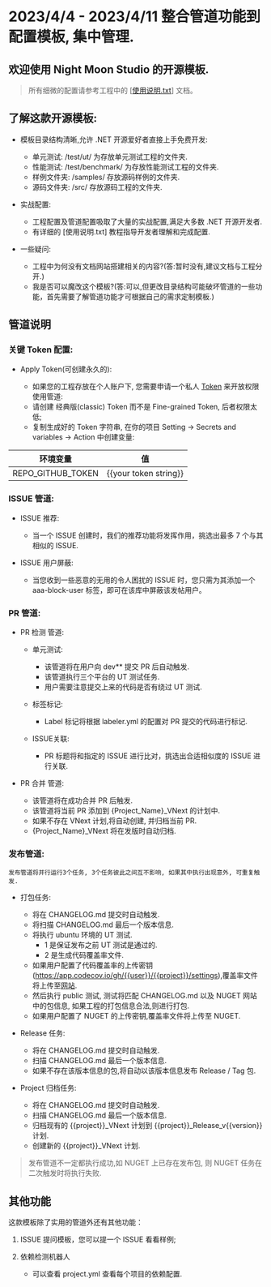 ﻿# 2023/4/4 - 2023/4/11 整合管道功能到配置模板, 集中管理.

## 欢迎使用 Night Moon Studio 的开源模板.

> 所有细微的配置请参考工程中的 [[使用说明.txt](https://github.com/night-moon-studio/Template/blob/main/%E4%BD%BF%E7%94%A8%E8%AF%B4%E6%98%8E.txt)] 文档。


## 了解这款开源模板:

- 模板目录结构清晰,允许 .NET 开源爱好者直接上手免费开发:
	- 单元测试: /test/ut/ 为存放单元测试工程的文件夹. 
	- 性能测试: /test/benchmark/ 为存放性能测试工程的文件夹.
	- 样例文件夹: /samples/ 存放源码样例的文件夹.
	- 源码文件夹: /src/ 存放源码工程的文件夹.


- 实战配置:
	- 工程配置及管道配置吸取了大量的实战配置,满足大多数 .NET 开源开发者.
	- 有详细的 [使用说明.txt] 教程指导开发者理解和完成配置.


- 一些疑问:
	- 工程中为何没有文档网站搭建相关的内容?(答:暂时没有,建议文档与工程分开.)
	- 我是否可以魔改这个模板?(答:可以,但更改目录结构可能破坏管道的一些功能，首先需要了解管道功能才可根据自己的需求定制模板.)


## 管道说明

### 关键 Token 配置:

- Apply Token(可创建永久的):
  
    - 如果您的工程存放在个人账户下, 您需要申请一个私人 [Token](https://docs.github.com/zh/authentication/keeping-your-account-and-data-secure/creating-a-personal-access-token) 来开放权限使用管道:
    - 请创建 经典版(classic) Token 而不是 Fine-grained Token, 后者权限太低;
    - 复制生成好的 Token 字符串, 在你的项目 Setting -> Secrets and variables -> Action 中创建变量: 

| 环境变量 | 值 |
| :------: | :--: |
| REPO_GITHUB_TOKEN | {{your token string}} |


### ISSUE 管道:

- ISSUE 推荐:
    - 当一个 ISSUE 创建时，我们的推荐功能将发挥作用，挑选出最多 7 个与其相似的 ISSUE.


- ISSUE 用户屏蔽:
    - 当您收到一些恶意的无用的令人困扰的 ISSUE 时，您只需为其添加一个 aaa-block-user 标签，即可在该库中屏蔽该发帖用户。


### PR 管道:

- PR 检测 管道:
    
    - 单元测试:
  
        - 该管道将在用户向 dev** 提交 PR 后自动触发.
        - 该管道执行三个平台的 UT 测试任务.
        - 用户需要注意提交上来的代码是否有绕过 UT 测试.

    - 标签标记:

        - Label 标记将根据 labeler.yml 的配置对 PR 提交的代码进行标记.
      
    - ISSUE关联:

        - PR 标题将和指定的 ISSUE 进行比对，挑选出合适相似度的 ISSUE 进行关联.

  
- PR 合并 管道:
  
    - 该管道将在成功合并 PR 后触发.
    - 该管道将当前 PR 添加到 {Project_Name}_VNext 的计划中.
    - 如果不存在 VNext 计划,将自动创建, 并归档当前 PR.
    - {Project_Name}_VNext 将在发版时自动归档.

### 发布管道:

	发布管道将并行运行3个任务, 3个任务彼此之间互不影响, 如果其中执行出现意外, 可重复触发.

- 打包任务:
  
    - 将在 CHANGELOG.md 提交时自动触发.
    - 将扫描 CHANGELOG.md 最后一个版本信息.
    - 将执行 ubuntu 环境的 UT 测试.
        - 1 是保证发布之前 UT 测试是通过的.
        - 2 是生成代码覆盖率文件.
    - 如果用户配置了代码覆盖率的上传密钥(https://app.codecov.io/gh/{{user}}/{{project}}/settings),覆盖率文件将上传至[网站](https://app.codecov.io/gh).
    - 然后执行 public 测试, 测试将匹配 CHANGELOG.md 以及 NUGET 网站中的包信息, 如果工程的打包信息合法,则进行打包.
    - 如果用户配置了 NUGET 的上传密钥,覆盖率文件将上传至 NUGET.

- Release 任务:
  
    - 将在 CHANGELOG.md 提交时自动触发.
    - 扫描 CHANGELOG.md 最后一个版本信息.
    - 如果不存在该版本信息的包,将自动以该版本信息发布 Release / Tag 包.

- Project 归档任务:
  
    - 将在 CHANGELOG.md 提交时自动触发.
    - 扫描 CHANGELOG.md 最后一个版本信息.
    - 归档现有的 {{project}}_VNext 计划到 {{project}}_Release_v{{version}} 计划.
    - 创建新的 {{project}}_VNext 计划.

> 发布管道不一定都执行成功,如 NUGET 上已存在发布包, 则 NUGET 任务在二次触发时将执行失败.


## 其他功能

这款模板除了实用的管道外还有其他功能：

1. ISSUE 提问模板，您可以提一个 ISSUE 看看样例;

2. 依赖检测机器人

    - 可以查看 project.yml 查看每个项目的依赖配置.